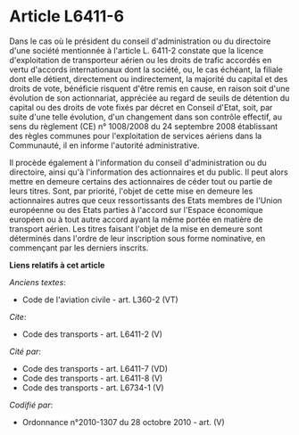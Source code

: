 # Article L6411-6

Dans le cas où le président du conseil d'administration ou du directoire d'une société mentionnée à l'article L. 6411-2
constate que la licence d'exploitation de transporteur aérien ou les droits de trafic accordés en vertu d'accords
internationaux dont la société, ou, le cas échéant, la filiale dont elle détient, directement ou indirectement, la majorité
du capital et des droits de vote, bénéficie risquent d'être remis en cause, en raison soit d'une évolution de son
actionnariat, appréciée au regard de seuils de détention du capital ou des droits de vote fixés par décret en Conseil d'Etat,
soit, par suite d'une telle évolution, d'un changement dans son contrôle effectif, au sens du règlement (CE) n° 1008/2008 du
24 septembre 2008 établissant des règles communes pour l'exploitation de services aériens dans la Communauté, il en informe
l'autorité administrative. 

Il procède également à l'information du conseil d'administration ou du directoire, ainsi qu'à l'information des actionnaires
et du public. Il peut alors mettre en demeure certains des actionnaires de céder tout ou partie de leurs titres. Sont, par
priorité, l'objet de cette mise en demeure les actionnaires autres que ceux ressortissants des Etats membres de l'Union
européenne ou des Etats parties à l'accord sur l'Espace économique européen ou à tout autre accord ayant la même portée en
matière de transport aérien. Les titres faisant l'objet de la mise en demeure sont déterminés dans l'ordre de leur
inscription sous forme nominative, en commençant par les derniers inscrits.

**Liens relatifs à cet article**

_Anciens textes_:

  - Code de l'aviation civile - art. L360-2 (VT)

_Cite_:

  - Code des transports - art. L6411-2 (V)

_Cité par_:

  - Code des transports - art. L6411-7 (VD)
  - Code des transports - art. L6411-8 (V)
  - Code des transports - art. L6734-1 (V)

_Codifié par_:

  - Ordonnance n°2010-1307 du 28 octobre 2010 - art. (V)

